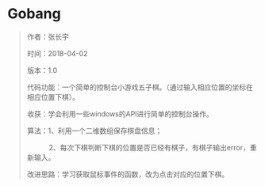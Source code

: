 # Gobang
>作者：张长宇
>
>时间：2018-04-02
>
>版本：1.0
>
>代码功能：一个简单的控制台小游戏五子棋。（通过输入相应位置的坐标在相应位置下棋）。
>
>收获：学会利用一些windows的API进行简单的控制台操作。
>
>算法：1、利用一个二维数组保存棋盘信息；
>
>&emsp; &emsp; &nbsp; 2、每次下棋判断下棋的位置是否已经有棋子，有棋子输出error，重新输入。
>
>改进思路：学习获取鼠标事件的函数，改为点击对应的位置下棋。
